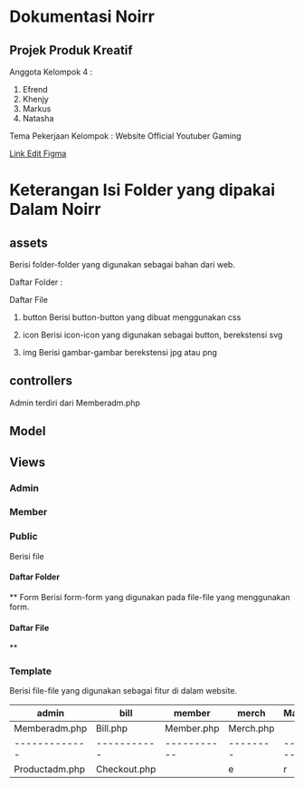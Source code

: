 # Dokumentasi Noirr
## Projek Produk Kreatif

 Anggota Kelompok 4 :
 1. Efrend
 2. Khenjy
 3. Markus
 4. Natasha

 Tema Pekerjaan Kelompok : Website Official Youtuber Gaming

[Link Edit Figma](https://www.figma.com/file/zuBA1UKYhs3TGtYajMJ4iO/webpkk?node-id=0%3A1)

Keterangan Isi Folder yang dipakai Dalam Noirr
================================================
assets
--------
Berisi folder-folder yang digunakan sebagai bahan dari web.

Daftar Folder :

Daftar File
1. button
Berisi button-button yang dibuat menggunakan css

2. icon
Berisi icon-icon yang digunakan sebagai button, berekstensi svg

3. img
Berisi gambar-gambar berekstensi jpg atau png

controllers
-------------
Admin
terdiri dari Memberadm.php

## Model


## Views
### Admin

### Member

### Public
Berisi file

#### Daftar Folder
** Form
Berisi form-form yang digunakan pada file-file yang menggunakan form.

#### Daftar File
** 

### Template
Berisi file-file yang digunakan sebagai fitur di dalam website.

|admin          |bill        |member       |merch    |Main   |
| ------------- |------------| ----------- | ------- | ----- | 
|Memberadm.php  |Bill.php    |Member.php   |Merch.php|       |
| ------------- |----------- | ----------- |-------- | ----- |
|Productadm.php |Checkout.php|             |e|r|

